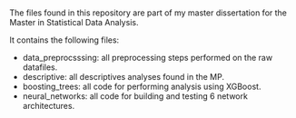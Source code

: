 #

The files found in this repository are part of my master dissertation for the Master in Statistical Data Analysis.

It contains the following files:

- data_preprocsssing: all preprocessing steps performed on the raw datafiles.
- descriptive: all descriptives analyses found in the MP.
- boosting_trees: all code for performing analysis using XGBoost. 
- neural_networks: all code for building and testing 6 network architectures.



